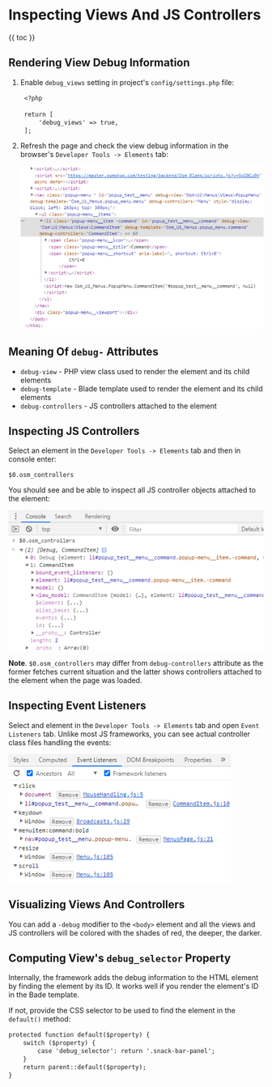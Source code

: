 # Inspecting Views And JS Controllers

{{ toc }}

## Rendering View Debug Information

1. Enable `debug_views` setting in project's `config/settings.php` file:

        <?php
        
        return [
            'debug_views' => true,
        ];
        
2. Refresh the page and check the view debug information in the browser's `Developer Tools -> Elements` tab:

    ![View debug information in the Elements tab](elements.png)
    
## Meaning Of `debug-` Attributes            

* `debug-view` - PHP view class used to render the element and its child elements
* `debug-template` - Blade template used to render the element and its child elements
* `debug-controllers` - JS controllers attached to the element

## Inspecting JS Controllers

Select an element in the `Developer Tools -> Elements` tab and then in console enter:

    $0.osm_controllers

You should see and be able to inspect all JS controller objects attached to the element:

![Inspecting JS Controllers](inspecting-js-controllers.png)

**Note**. `$0.osm_controllers` may differ from `debug-controllers` attribute as the former fetches current situation and the latter shows controllers attached to the element when the page was loaded.

## Inspecting Event Listeners

Select and element in the `Developer Tools -> Elements` tab and open `Event Listeners` tab. Unlike most JS frameworks, you can see actual controller class files handling the events:

![Inspecting Event Listeners](inspecting-event-listeners.png)

## Visualizing Views And Controllers

You can add a `-debug` modifier to the `<body>` element and all the views and JS controllers will be colored with the shades of red, the deeper, the darker.

## Computing View's `debug_selector` Property

Internally, the framework adds the debug information to the HTML element by finding the element by its ID. It works well if you render the element's ID in the Bade template.

If not, provide the CSS selector to be used to find the element in the `default()` method:

    protected function default($property) {
        switch ($property) {
            case 'debug_selector': return '.snack-bar-panel';
        }
        return parent::default($property);
    }

